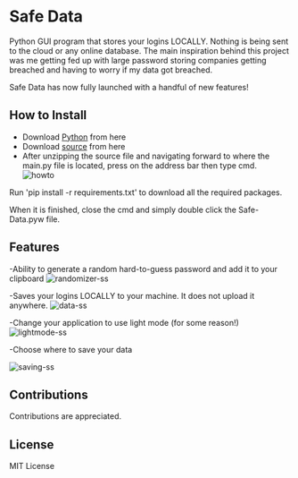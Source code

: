 # Safe Data


 Python GUI program that stores your logins LOCALLY. Nothing is being sent to the cloud or any online database. The main inspiration behind this project was me getting fed up with large password storing companies getting breached and having to worry if my data got breached. 

Safe Data has now fully launched with a handful of new features!


## How to Install 

- Download [Python](https://www.python.org/downloads/) from here
- Download [source](https://github.com/ziadh/Safe-Data/archive/refs/heads/main.zip) from here
- After unzipping the source file and navigating forward to where the main.py file is located, press on the address bar then type cmd.
![howto](https://user-images.githubusercontent.com/15097797/207977194-3e161530-18eb-4beb-99d3-f19d815392e8.png)

Run 'pip install -r requirements.txt' to download all the required packages.

When it is finished, close the cmd and simply double click the Safe-Data.pyw file.

## Features
-Ability to generate a random hard-to-guess password and add it to your clipboard
![randomizer-ss](https://user-images.githubusercontent.com/15097797/208266407-855d870d-600b-40c7-9e3a-9713fe384f5c.png)


-Saves your logins LOCALLY to your machine. It does not upload it anywhere.
![data-ss](https://user-images.githubusercontent.com/15097797/208266440-90f0823c-4430-4230-89cd-842d8ec0bd72.png)

-Change your application to use light mode (for some reason!)
![lightmode-ss](https://user-images.githubusercontent.com/15097797/208319961-735d26ab-87f3-42ae-aa48-efa21d792bf2.png)


-Choose where to save your data


![saving-ss](https://user-images.githubusercontent.com/15097797/208320068-7ea508b8-721e-44c1-9962-eb533a716871.png)

## Contributions
Contributions are appreciated.
## License
MIT License
